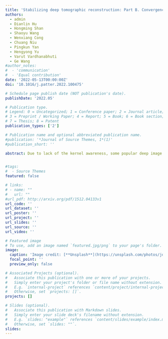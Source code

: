 ```yaml
---
title: 'Stabilizing deep tomographic reconstruction: Part B. Convergence analysis and adversarial attacks'
authors:
  - admin
  - Dianlin Hu
  - Hongming Shan
  - Shaoyu Wang
  - Wenxiang Cong
  - Chuang Niu 
  - Pingkun Yan
  - Hengyong Yu 
  - Varut Vardhanabhuti
  - Ge Wang
#author_notes:
#  - 'communication'
#  - 'Equal contribution'
date: '2022-05-13T00:00:00Z'
doi: '10.1016/j.patter.2022.100475'

# Schedule page publish date (NOT publication's date).
publishDate: '2022.05'

# Publication type.
# Legend: 0 = Uncategorized; 1 = Conference paper; 2 = Journal article;
# 3 = Preprint / Working Paper; 4 = Report; 5 = Book; 6 = Book section;
# 7 = Thesis; 8 = Patent
publication_types: ['2']

# Publication name and optional abbreviated publication name.
#publication: '*Journal of Source Themes, 1*(1)'
#publication_short: ''

abstract: Due to lack of the kernel awareness, some popular deep image reconstruction networks are unstable. To address this problem, here we introduce the bounded relative error norm (BREN) property, which is a special case of the Lipschitz continuity. Then, we perform a convergence study consisting of two parts: (1) a heuristic analysis on the convergence of the analytic compressed iterative deep (ACID) scheme (with the simplification that the CS module achieves a perfect sparsification), and (2) a mathematically denser analysis (with the two approximations: [1] AT is viewed as an inverse A-1 in the perspective of an iterative reconstruction procedure and [2] a pseudo-inverse is used for a total variation operator H). Also, we present adversarial attack algorithms to perturb the selected reconstruction networks respectively and, more importantly, to attack the ACID workflow as a whole. Finally, we show the numerical convergence of the ACID iteration in terms of the Lipschitz constant and the local stability against noise.


#tags:
#  - Source Themes
featured: false

# links:
# - name: ""
#   url: ""
#url_pdf: http://arxiv.org/pdf/1512.04133v1
url_code: ''
url_dataset: ''
url_poster: ''
url_project: ''
url_slides: ''
url_source: ''
url_video: ''

# Featured image
# To use, add an image named `featured.jpg/png` to your page's folder.
image:
  caption: 'Image credit: [**Unsplash**](https://unsplash.com/photos/jdD8gXaTZsc)'
  focal_point: ''
  preview_only: false

# Associated Projects (optional).
#   Associate this publication with one or more of your projects.
#   Simply enter your project's folder or file name without extension.
#   E.g. `internal-project` references `content/project/internal-project/index.md`.
#   Otherwise, set `projects: []`.
projects: []

# Slides (optional).
#   Associate this publication with Markdown slides.
#   Simply enter your slide deck's filename without extension.
#   E.g. `slides: "example"` references `content/slides/example/index.md`.
#   Otherwise, set `slides: ""`.
slides:
---
```

